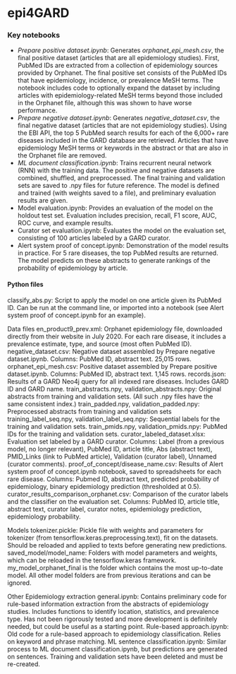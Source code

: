 # epi4GARD

### Key notebooks
- *Prepare positive dataset.ipynb*: Generates *orphanet_epi_mesh.csv*, the final positive dataset (articles that are all epidemiology studies). First, PubMed IDs are extracted from a collection of epidemiology sources provided by Orphanet. The final positive set consists of the PubMed IDs that have epidemiology, incidence, or prevalence MeSH terms. The notebook includes code to optionally expand the dataset by including articles with epidemiology-related MeSH terms beyond those included in the Orphanet file, although this was shown to have worse performance.
- *Prepare negative dataset.ipynb*: Generates *negative_dataset.csv*, the final negative dataset (articles that are not epidemiology studies). Using the EBI API, the top 5 PubMed search results for each of the 6,000+ rare diseases included in the GARD database are retrieved. Articles that have epidemiology MeSH terms or keywords in the abstract or that are also in the Orphanet file are removed.
- *ML document classification.ipynb*: Trains recurrent neural network (RNN) with the training data. The positive and negative datasets are combined, shuffled, and preprocessed. The final training and validation sets are saved to .npy files for future reference. The model is defined and trained (with weights saved to a file), and preliminary evaluation results are given.
- Model evaluation.ipynb: Provides an evaluation of the model on the holdout test set. Evaluation includes precision, recall, F1 score, AUC, ROC curve, and example results.
- Curator set evaluation.ipynb: Evaluates the model on the evaluation set, consisting of 100 articles labeled by a GARD curator. 
- Alert system proof of concept.ipynb: Demonstration of the model results in practice. For 5 rare diseases, the top PubMed results are returned. The model predicts on these abstracts to generate rankings of the probability of epidemiology by article.

#### Python files
classify_abs.py: Script to apply the model on one article given its PubMed ID. Can be run at the command line, or imported into a notebook (see Alert system proof of concept.ipynb for an example).

Data files
en_product9_prev.xml: Orphanet epidemiology file, downloaded directly from their website in July 2020. For each rare disease, it includes a prevalence estimate, type, and source (most often PubMed ID).
negative_dataset.csv: Negative dataset assembled by Prepare negative dataset.ipynb. Columns: PubMed ID, abstract text. 25,015 rows.
orphanet_epi_mesh.csv: Positive dataset assembled by Prepare positive dataset.ipynb. Columns: PubMed ID, abstract text. 1,145 rows.
records.json: Results of a GARD Neo4j query for all indexed rare diseases. Includes GARD ID and GARD name.
train_abstracts.npy, validation_abstracts.npy: Original abstracts from training and validation sets. (All such .npy files have the same consistent index.)
train_padded.npy, validation_padded.npy: Preprocessed abstracts from training and validation sets
training_label_seq.npy, validation_label_seq.npy: Sequential labels for the training and validation sets.
train_pmids.npy, validation_pmids.npy: PubMed IDs for the training and validation sets.
curator_labeled_dataset.xlsx: Evaluation set labeled by a GARD curator. Columns: Label (from a previous model, no longer relevant), PubMed ID, article title, Abs (abstract text), PMID_Links (link to PubMed article), Validation (curator label), Unnamed (curator comments).
proof_of_concept/disease_name.csv: Results of Alert system proof of concept.ipynb notebook, saved to spreadsheets for each rare disease. Columns: Pubmed ID, abstract text, predicted probability of epidemiology, binary epidemiology prediction (thresholded at 0.5).
curator_results_comparison_orphanet.csv: Comparison of the curator labels and the classifier on the evaluation set. Columns: PubMed ID, article title, abstract text, curator label, curator notes, epidemiology prediction, epidemiology probability.

Models
tokenizer.pickle: Pickle file with weights and parameters for tokenizer (from tensorflow.keras.preprocessing.text), fit on the datasets. Should be reloaded and applied to texts before generating new predictions.
saved_model/model_name: Folders with model parameters and weights, which can be reloaded in the tensorflow.keras framework. my_model_orphanet_final is the folder which contains the most up-to-date model. All other model folders are from previous iterations and can be ignored.

Other
Epidemiology extraction general.ipynb: Contains preliminary code for rule-based information extraction from the abstracts of epidemiology studies. Includes functions to identify location, statistics, and prevalence type. Has not been rigorously tested and more development is definitely needed, but could be useful as a starting point.
Rule-based approach.ipynb: Old code for a rule-based approach to epidemiology classification. Relies on keyword and phrase matching.
ML sentence classification.ipynb: Similar process to ML document classification.ipynb, but predictions are generated on sentences. Training and validation sets have been deleted and must be re-created.
